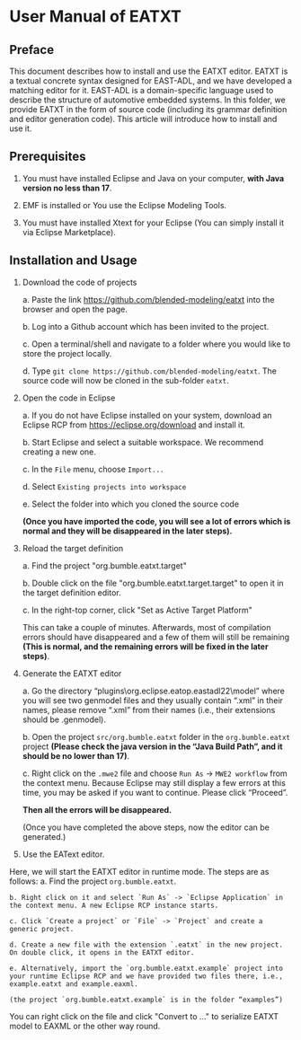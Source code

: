 # User Manual of EATXT

## Preface

This document describes how to install and use the EATXT editor. EATXT is a textual concrete syntax designed for EAST-ADL, and we have developed a matching editor for it. EAST-ADL is a domain-specific language used to describe the structure of automotive embedded systems.
In this folder, we provide EATXT in the form of source code (including its grammar definition and editor generation code). This article will introduce how to install and use it.

## Prerequisites

1.	You must have installed Eclipse and Java on your computer, **with Java version no less than 17**.

2.	EMF is installed or You use the Eclipse Modeling Tools.

3.	You must have installed Xtext for your Eclipse (You can simply install it via Eclipse Marketplace).

## Installation and Usage

1. Download the code of projects

	a. Paste the link https://github.com/blended-modeling/eatxt into the browser and open the page.
	
	b. Log into a Github account which has been invited to the project.
	
	c. Open a terminal/shell and navigate to a folder where you would like to store the project locally.
	
	d. Type `git clone https://github.com/blended-modeling/eatxt`. The source code will now be cloned in the sub-folder `eatxt`.

2. Open the code in Eclipse
	
	a. If you do not have Eclipse installed on your system, download an Eclipse RCP from https://eclipse.org/download and install it.
	
	b. Start Eclipse and select a suitable workspace. We recommend creating a new one.
	
	c. In the `File` menu, choose `Import...`
	
	d. Select `Existing projects into workspace`
	
	e. Select the folder into which you cloned the source code 
	
	**(Once you have imported the code, you will see a lot of errors which is normal and they will be disappeared in the later steps).**
	
3. Reload the target definition
	
	a. Find the project "org.bumble.eatxt.target"
	
	b. Double click on the file "org.bumble.eatxt.target.target" to open it in the target definition editor.
	
	c. In the right-top corner, click "Set as Active Target Platform"

	This can take a couple of minutes. Afterwards, most of compilation errors should have disappeared and a few of them will still be remaining **(This is normal, and the remaining errors will be fixed in the later steps)**.

4.	Generate the EATXT editor

	a. Go the directory “plugins\org.eclipse.eatop.eastadl22\model” where you will see two genmodel files and they usually contain “.xml” in their names, please remove “.xml” from their names (i.e., their extensions should be .genmodel).
	
	b. Open the project `src/org.bumble.eatxt` folder in the `org.bumble.eatxt` project **(Please check the java version in the “Java Build Path”, and it should be no lower than 17)**.
	
	c. Right click on the `.mwe2` file and choose `Run As` -> `MWE2 workflow` from the context menu. Because Eclipse may still display a few errors at this time, you may be asked if you want to continue. Please click “Proceed”. 
	
	**Then all the errors will be disappeared.**
	
	(Once you have completed the above steps, now the editor can be generated.)
	
5. Use the EAText editor.

Here, we will start the EATXT editor in runtime mode. The steps are as follows:
	a. Find the project `org.bumble.eatxt`.
	
	b. Right click on it and select `Run As` -> `Eclipse Application` in the context menu. A new Eclipse RCP instance starts.
	
	c. Click `Create a project` or `File` -> `Project` and create a generic project.
	
	d. Create a new file with the extension `.eatxt` in the new project. On double click, it opens in the EATXT editor.
	
	e. Alternatively, import the `org.bumble.eatxt.example` project into your runtime Eclipse RCP and we have provided two files there, i.e., example.eatxt and example.eaxml.
	
	(the project `org.bumble.eatxt.example` is in the folder “examples”)
	
You can right click on the file and click "Convert to ..." to serialize EATXT model to EAXML or the other way round.
